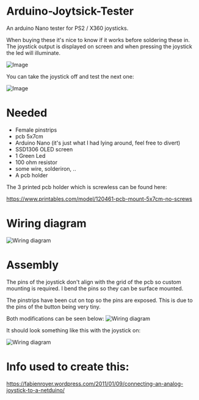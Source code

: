# Arduino-Joytsick-Tester
An arduino Nano tester for PS2 / X360 joysticks.

When buying these it's nice to know if it works before soldering these in.
The joystick output is displayed on screen and when pressing the joystick the led will illuminate.

![Image](https://i.imgur.com/np4Sk7K.jpg)

You can take the joystick off and test the next one:

![Image](https://i.imgur.com/TrcjtvE.jpg)

# Needed
- Female pinstrips
- pcb 5x7cm
- Arduino Nano (it's just what I had lying around, feel free to divert)
- SSD1306 OLED screen
- 1 Green Led
- 100 ohm resistor
- some wire, solderiron, ..
- A pcb holder

The 3 printed pcb holder which is screwless can be found here:

https://www.printables.com/model/120461-pcb-mount-5x7cm-no-screws

# Wiring diagram
![Wiring diagram](https://i.imgur.com/hyVlwZN.png)

# Assembly

The pins of the joystick don't align with the grid of the pcb so custom mounting is required. 
I bend the pins so they can be surface mounted.

The pinstrips have been cut on top so the pins are exposed. 
This is due to the pins of the button being very tiny.

Both modifications can be seen below:
![Wiring diagram](https://i.imgur.com/gIRWfpL.jpg)

It should look something like this with the joystick on:

![Wiring diagram](https://i.imgur.com/wJe8H9A.jpg)


# Info used to create this:
https://fabienroyer.wordpress.com/2011/01/09/connecting-an-analog-joystick-to-a-netduino/

